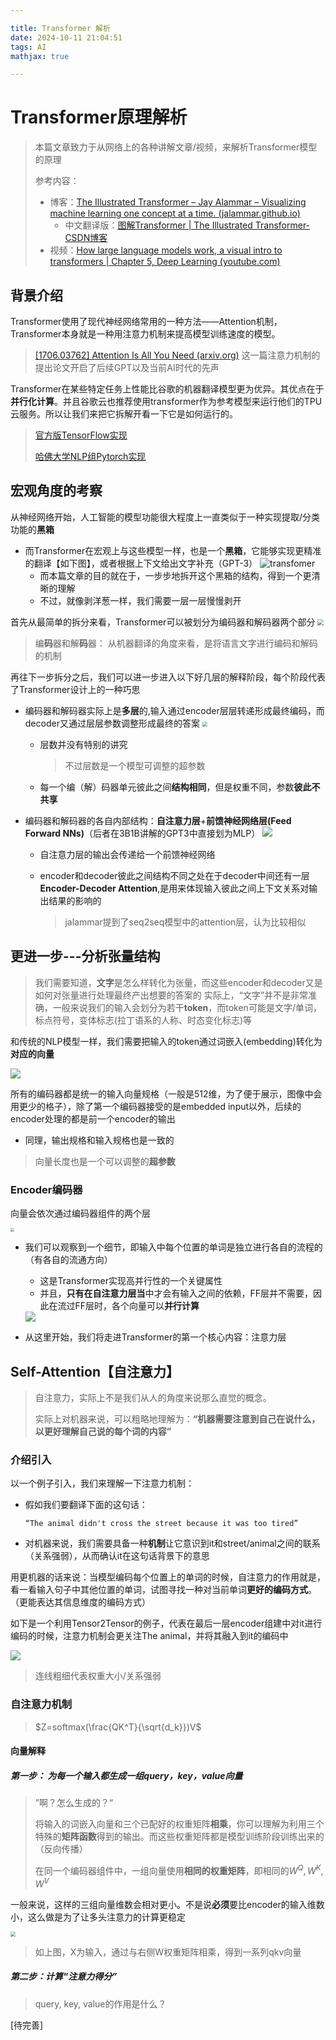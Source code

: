 ```yaml
---

title: Transformer 解析
date: 2024-10-11 21:04:51
tags: AI
mathjax: true

---
```


# Transformer原理解析

> 本篇文章致力于从网络上的各种讲解文章/视频，来解析Transformer模型的原理
>
> 参考内容：
>
> - 博客：[The Illustrated Transformer – Jay Alammar – Visualizing machine learning one concept at a time. (jalammar.github.io)](https://jalammar.github.io/illustrated-transformer/)
>   - 中文翻译版：[图解Transformer | The Illustrated Transformer-CSDN博客](https://blog.csdn.net/qq_36667170/article/details/124359818)
> - 视频：[How large language models work, a visual intro to transformers | Chapter 5, Deep Learning (youtube.com)](https://www.youtube.com/watch?v=wjZofJX0v4M)



## 背景介绍

Transformer使用了现代神经网络常用的一种方法——Attention机制，Transformer本身就是一种用注意力机制来提高模型训练速度的模型。

> [[1706.03762] Attention Is All You Need (arxiv.org)](https://arxiv.org/abs/1706.03762) 这一篇注意力机制的提出论文开启了后续GPT以及当前AI时代的先声

Transformer在某些特定任务上性能比谷歌的机器翻译模型更为优异。其优点在于**并行化计算**。并且谷歌云也推荐使用transformer作为参考模型来运行他们的TPU云服务。所以让我们来把它拆解开看一下它是如何运行的。

> [官方版TensorFlow实现](https://github.com/tensorflow/tensor2tensor)
>
> [哈佛大学NLP组Pytorch实现](http://nlp.seas.harvard.edu/2018/04/03/attention.html)



## 宏观角度的考察

从神经网络开始，人工智能的模型功能很大程度上一直类似于一种实现提取/分类功能的**黑箱**

- 而Transformer在宏观上与这些模型一样，也是一个**黑箱**，它能够实现更精准的翻译【如下图】，或者根据上下文给出文字补充（GPT-3）
  <img src="https://jalammar.github.io/images/t/the_transformer_3.png" alt="transfomer"/>
  - 而本篇文章的目的就在于，一步步地拆开这个黑箱的结构，得到一个更清晰的理解
  - 不过，就像剥洋葱一样，我们需要一层一层慢慢剥开

首先从最简单的拆分来看，Transformer可以被划分为编码器和解码器两个部分
<img src="https://jalammar.github.io/images/t/The_transformer_encoders_decoders.png" style="zoom:60%" />

> 编**码**器和解**码**器： 从机器翻译的角度来看，是将语言文字进行编码和解码的机制

再往下一步拆分之后，我们可以进一步进入以下好几层的解释阶段，每个阶段代表了Transformer设计上的一种巧思

- 编码器和解码器实际上是**多层**的,输入通过encoder层层转递形成最终编码，而decoder又通过层层参数调整形成最终的答案
  <img src="https://jalammar.github.io/images/t/The_transformer_encoder_decoder_stack.png" style="zoom:50%" />

  - 层数并没有特别的讲究
  
    > 不过层数是一个模型可调整的超参数
  
  - 每一个编（解）码器单元彼此之间**结构相同**，但是权重不同，参数**彼此不共享**
  
- 编码器和解码器的各自内部结构：**自注意力层**+**前馈神经网络层(Feed Forward NNs)**（后者在3B1B讲解的GPT3中直接划为MLP）
  <img src="https://jalammar.github.io/images/t/Transformer_decoder.png" />

  - 自注意力层的输出会传递给一个前馈神经网络
    
  - encoder和decoder彼此之间结构不同之处在于decoder中间还有一层**Encoder-Decoder Attention**,是用来体现输入彼此之间上下文关系对输出结果的影响的
    
    > jalammar提到了seq2seq模型中的attention层，认为比较相似



## 更进一步---分析张量结构

> 我们需要知道，**文字**是怎么样转化为张量，而这些encoder和decoder又是如何对张量进行处理最终产出想要的答案的
> 实际上，“文字”并不是非常准确，一般来说我们的输入会划分为若干**token**，而token可能是文字/单词，标点符号，变体标志(拉丁语系的人称、时态变化标志)等

和传统的NLP模型一样，我们需要把输入的token通过词嵌入(embedding)转化为**对应的向量**

<img src="https://jalammar.github.io/images/t/embeddings.png" />

所有的编码器都是统一的输入向量规格（一般是512维，为了便于展示，图像中会用更少的格子），除了第一个编码器接受的是embedded input以外，后续的encoder处理的都是前一个encoder的输出

- 同理，输出规格和输入规格也是一致的

> 向量长度也是一个可以调整的**超参数**



### Encoder编码器

向量会依次通过编码器组件的两个层

<img src="https://jalammar.github.io/images/t/encoder_with_tensors.png" style="zoom:40%" />

- 我们可以观察到一个细节，即输入中每个位置的单词是独立进行各自的流程的（有各自的流通方向）

  - 这是Transformer实现高并行性的一个关键属性
  - 并且，**只有在自注意力层当**中才会有输入之间的依赖，FF层并不需要，因此在流过FF层时，各个向量可以**并行计算**

  <img src="https://jalammar.github.io/images/t/encoder_with_tensors_2.png" />



- 从这里开始，我们将走进Transformer的第一个核心内容：注意力层



## Self-Attention【自注意力】

> 自注意力，实际上不是我们从人的角度来说那么直觉的概念。
>
> 实际上对机器来说，可以粗略地理解为：**“机器需要注意到自己在说什么，以更好理解自己说的每个词的内容”**

### 介绍引入

以一个例子引入，我们来理解一下注意力机制：

- 假如我们要翻译下面的这句话：

  `“The animal didn't cross the street because it was too tired”`

- 对机器来说，我们需要具备一种**机制**让它意识到it和street/animal之间的联系（关系强弱），从而确认it在这句话背景下的意思

用更机器的话来说：当模型编码每个位置上的单词的时候，自注意力的作用就是，看一看输入句子中其他位置的单词，试图寻找一种对当前单词**更好的编码方式**。（更能表达其信息维度的编码方式）

如下是一个利用Tensor2Tensor的例子，代表在最后一层encoder组建中对it进行编码的时候，注意力机制会更关注The animal，并将其融入到it的编码中

<img src="https://jalammar.github.io/images/t/transformer_self-attention_visualization.png" />

> 连线粗细代表权重大小/关系强弱



### 自注意力机制

> $Z=softmax(\frac{QK^T}{\sqrt{d_k}})V$

#### 向量解释

##### 第一步： 为每一个输入都生成一组query，key，value向量

> ”啊？怎么生成的？“
>
> 将输入的词嵌入向量和三个已配好的权重矩阵**相乘**，你可以理解为利用三个特殊的**矩阵函数**得到的输出。而这些权重矩阵都是模型训练阶段训练出来的（反向传播）
>
> 在同一个编码器组件中，一组向量使用**相同的权重矩阵**，即相同的$W^Q,W^K,W^V$

一般来说，这样的三组向量维数会相对更小。不是说**必须**要比encoder的输入维数小，这么做是为了让多头注意力的计算更稳定

<img src="https://jalammar.github.io/images/t/transformer_self_attention_vectors.png" style="zoom:50%;" />

> 如上图，X为输入，通过与右侧W权重矩阵相乘，得到一系列qkv向量



##### 第二步：计算“注意力得分”

> query, key, value的作用是什么？

[待完善]
